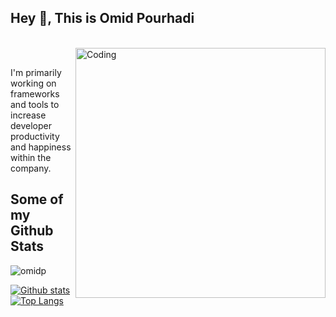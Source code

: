 ## Hey 👋, This is Omid Pourhadi

</br>
<img align="right" alt="Coding" width="400" src="https://media2.giphy.com/media/v1.Y2lkPTc5MGI3NjExbjV4cm55cjc3MXZicnFjMmVieTFvYWFmMGFjdDd0YnZ5NmNlM3N1dSZlcD12MV9pbnRlcm5hbF9naWZfYnlfaWQmY3Q9Zw/zXmbOaTpbY6mA/giphy.gif">
</br>


I'm primarily working on frameworks and tools to increase developer productivity and happiness within the company.

</p>

## Some of my Github Stats
<p align=left> <img src=https://komarev.com/ghpvc/?username=omidp alt=omidp /> </p>

[![Github stats](https://github-readme-stats.vercel.app/api?username=omidp&show_icons=true&include_all_commits=true)](https://github.com/omidp/github-readme-stats)
[![Top Langs](https://github-readme-stats.vercel.app/api/top-langs/?username=omidp&layout=compact)](https://github.com/omidp/github-readme-stats)
